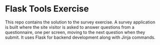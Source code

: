 # Flask Tools Exercise
This repo contains the solution to the survey exercise. A survey application is built where the site visitor is asked to answer questions from a questionnaire, one per screen, moving to the next question when they submit. It uses Flask for backend development along with Jinja commands.
